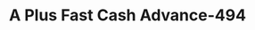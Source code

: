 ---
f_zip-code: 38701
f_state-code: MS
title: A Plus Fast Cash Advance-494
f_phone: 662-332-2407
f_city-only: Greenville
f_address: 906 Highway 82 East Greenville
f_location-unique-id: '494'
slug: a-plus-fast-cash-advance-494
updated-on: '2024-05-30T13:46:58.046Z'
created-on: '2024-05-30T13:36:59.803Z'
published-on: '2024-05-30T13:54:32.469Z'
f_city-state: cms/city/greenville-ms.md
f_company: cms/company/a-plus-fast-cash-advance.md
f_state: cms/state/mississippi.md
layout: '[payday-loan].html'
tags: payday-loan
---